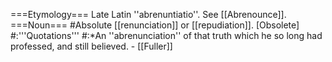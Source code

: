 ===Etymology===
Late Latin ''abrenuntiatio''. See [[Abrenounce]].
===Noun===
#Absolute [[renunciation]] or [[repudiation]]. [Obsolete]
#:'''Quotations'''
#:*An ''abrenunciation'' of that truth which he so long had professed, and still believed. - [[Fuller]]